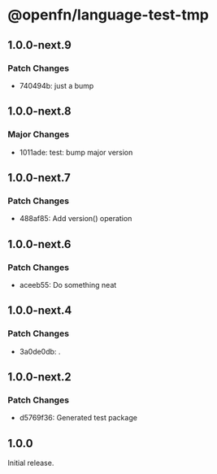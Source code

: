 # @openfn/language-test-tmp

## 1.0.0-next.9

### Patch Changes

- 740494b: just a bump

## 1.0.0-next.8

### Major Changes

- 1011ade: test: bump major version

## 1.0.0-next.7

### Patch Changes

- 488af85: Add version() operation

## 1.0.0-next.6

### Patch Changes

- aceeb55: Do something neat

## 1.0.0-next.4

### Patch Changes

- 3a0de0db: .

## 1.0.0-next.2

### Patch Changes

- d5769f36: Generated test package

## 1.0.0

Initial release.
